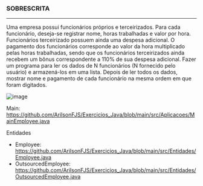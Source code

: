 ### SOBRESCRITA

<hr>

Uma empresa possui funcionários próprios e terceirizados.
Para cada funcionário, deseja-se registrar nome, horas
trabalhadas e valor por hora. Funcionários terceirizado
possuem ainda uma despesa adicional.
O pagamento dos funcionários corresponde ao valor da hora
multiplicado pelas horas trabalhadas, sendo que os
funcionários terceirizados ainda recebem um bônus
correspondente a 110% de sua despesa adicional.
Fazer um programa para ler os dados de N funcionários (N
fornecido pelo usuário) e armazená-los em uma lista. Depois
de ler todos os dados, mostrar nome e pagamento de cada
funcionário na mesma ordem em que foram digitados.

![image](https://user-images.githubusercontent.com/77757315/126518735-e754f224-d758-47f6-9a35-ed2c36f9ad4c.png)

Main: https://github.com/ArilsonFJS/Exercicios_Java/blob/main/src/Aplicacoes/MainEmployee.java

Entidades
+ Employee: https://github.com/ArilsonFJS/Exercicios_Java/blob/main/src/Entidades/Employee.java
+ OutsourcedEmployee: https://github.com/ArilsonFJS/Exercicios_Java/blob/main/src/Entidades/OutsourcedEmployee.java 
